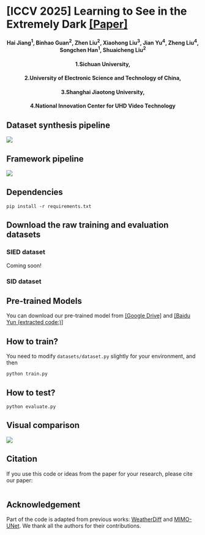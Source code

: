 # [ICCV 2025] Learning to See in the Extremely Dark [[Paper]]([https://arxiv.org/pdf/2407.08939](https://arxiv.org/pdf/2506.21132))
<h4 align="center">Hai Jiang<sup>1</sup>, Binhao Guan<sup>2</sup>, Zhen Liu<sup>2</sup>, Xiaohong Liu<sup>3</sup>, Jian Yu<sup>4</sup>, Zheng Liu<sup>4</sup>, Songchen Han<sup>1</sup>, Shuaicheng Liu<sup>2</sup></center>
<h4 align="center">1.Sichuan University,</center></center>
<h4 align="center">2.University of Electronic Science and Technology of China,</center></center>
<h4 align="center">3.Shanghai Jiaotong University,</center></center>
<h4 align="center">4.National Innovation Center for UHD Video Technology</center></center>

## Dataset synthesis pipeline
![](./Figure/syn_pipe.jpg)

## Framework pipeline
![](./Figure/framework.jpg)

## Dependencies
```
pip install -r requirements.txt
````

## Download the raw training and evaluation datasets
### SIED dataset
Coming soon!
### SID dataset

## Pre-trained Models 
You can download our pre-trained model from [[Google Drive]]() and [[Baidu Yun (extracted code:)]]()

## How to train?
You need to modify ```datasets/dataset.py``` slightly for your environment, and then
```
python train.py  
```

## How to test?
```
python evaluate.py
```

## Visual comparison
![](./Figure/visual.jpg)

## Citation
If you use this code or ideas from the paper for your research, please cite our paper:
```

```

## Acknowledgement
Part of the code is adapted from previous works: [WeatherDiff](https://github.com/IGITUGraz/WeatherDiffusion) and [MIMO-UNet](https://github.com/chosj95/MIMO-UNet). We thank all the authors for their contributions.

